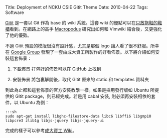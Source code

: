 Title: Deployment of NCKU CSIE Gitit Theme
Date: 2010-04-22
Tags: Software

[Gitit](http://gitit.net/) 是一套以 Git 作為 base 的 wiki 系統。這套 wiki 的優點可以在[只放拖鞋的鞋櫃](http://walkingice.blogspot.tw/2011/11/gitit-git-based-wiki.html)看到。在網路上的高手 [Macropodus](http://macropodus.github.io/gitit_mix_vimwiki.html) 研究出如何和 Vimwiki 結合後，又更強化了他的優勢。

不過 Gitit 預設的模版很沒有設計感，尤其是那個 logo 讓人看了很不舒服。所幸在 [Google Group](https://groups.google.com/forum/#!topic/gitit-discuss/g6rZWIOmiu8) 發現了一套由成大資工所製作的好看佈景。以下將介紹如何安裝這套佈景：

1. 下載佈景
打包好的佈景可以在 [GitHub](https://github.com/CrBoy/csiewiki) 上找到

2. 安裝佈景
將包裏解開後，取代 Gitit 原來的 static 和 templates 資料夾

到此為止都和這套佈景的官方安裝教學一樣。如果是採用發行版如 Ubuntu 所提供的 Gitit package，則已經完成。若是用 cabal 安裝, 則必須再安裝相依的套件，以 Ubuntu 為例：

    :::sh
    sudo apt-get install libghc-filestore-data libc6 libffi6 libgmp10 libpcre3 zlib1g libjs-jquery libjs-jquery-ui

完成的樣子可以參考[成大資工 Wiki](http://wiki.csie.ncku.edu.tw/)。
